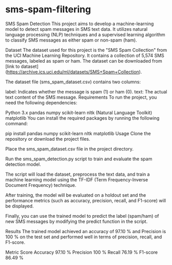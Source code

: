 # sms-spam-filtering
SMS Spam Detection
This project aims to develop a machine-learning model to detect spam messages in SMS text data. It utilizes natural language processing (NLP) techniques and a supervised learning algorithm to classify SMS messages as either spam or non-spam (ham).

Dataset
The dataset used for this project is the "SMS Spam Collection" from the UCI Machine Learning Repository. It contains a collection of 5,574 SMS messages, labeled as spam or ham. The dataset can be downloaded from [link to dataset] (https://archive.ics.uci.edu/ml/datasets/SMS+Spam+Collection).

The dataset file (sms_spam_dataset.csv) contains two columns:

label: Indicates whether the message is spam (1) or ham (0).
text: The actual text content of the SMS message.
Requirements
To run the project, you need the following dependencies:

Python 3.x
pandas
numpy
scikit-learn
nltk (Natural Language Toolkit)
matplotlib
You can install the required packages by running the following command:

pip install pandas numpy scikit-learn nltk matplotlib
Usage
Clone the repository or download the project files.

Place the sms_spam_dataset.csv file in the project directory.

Run the sms_spam_detection.py script to train and evaluate the spam detection model.

The script will load the dataset, preprocess the text data, and train a machine learning model using the TF-IDF (Term Frequency-Inverse Document Frequency) technique.

After training, the model will be evaluated on a holdout set and the performance metrics (such as accuracy, precision, recall, and F1-score) will be displayed.

Finally, you can use the trained model to predict the label (spam/ham) of new SMS messages by modifying the predict function in the script.

Results
The trained model achieved an accuracy of 97.10 % and Precision is 100 % on the test set and performed well in terms of precision, recall, and F1-score.

Metric	Score
Accuracy	97.10 %
Precision	100 %
Recall	76.19 %
F1-score	86.49 %
